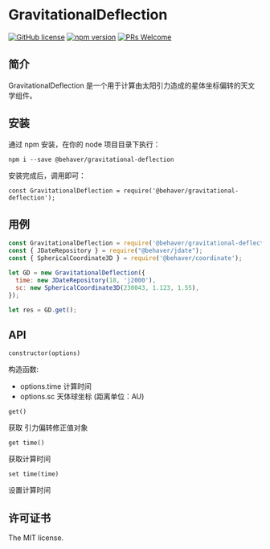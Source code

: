 # GravitationalDeflection

[![GitHub license](https://img.shields.io/badge/license-MIT-brightgreen.svg)](#) [![npm version](https://img.shields.io/npm/v/react.svg?style=flat)](https://www.npmjs.com/package/@behaver/gravitational-deflection) [![PRs Welcome](https://img.shields.io/badge/PRs-welcome-brightgreen.svg)](#)

## 简介

GravitationalDeflection 是一个用于计算由太阳引力造成的星体坐标偏转的天文学组件。

## 安装

通过 npm 安装，在你的 node 项目目录下执行：

`npm i --save @behaver/gravitational-deflection`

安装完成后，调用即可：

`const GravitationalDeflection = require('@behaver/gravitational-deflection');`

## 用例

```js
const GravitationalDeflection = require('@behaver/gravitational-deflection');
const { JDateRepository } = require("@behaver/jdate");
const { SphericalCoordinate3D } = require('@behaver/coordinate');

let GD = new GravitationalDeflection({
  time: new JDateRepository(18, 'j2000'),
  sc: new SphericalCoordinate3D(230043, 1.123, 1.55),
});

let res = GD.get();
```

## API

`constructor(options)`

构造函数:

* options.time   计算时间
* options.sc     天体球坐标 (距离单位：AU)

`get()`

获取 引力偏转修正值对象

`get time()`

获取计算时间

`set time(time)`

设置计算时间

## 许可证书

The MIT license.